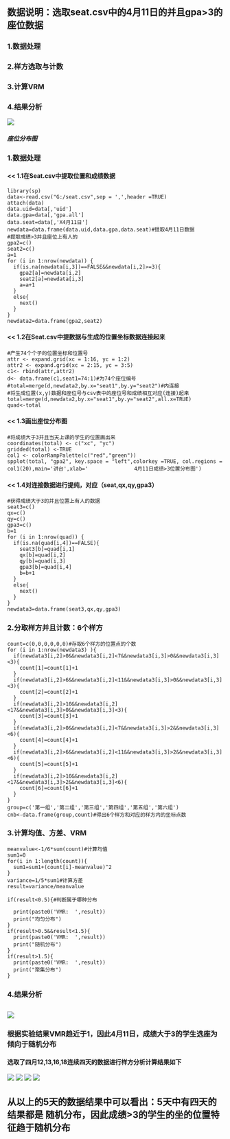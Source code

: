 
## 数据说明：选取seat.csv中的4月11日的并且gpa>3的座位数据
### 1.数据处理
### 2.样方选取与计数
### 3.计算VRM
### 4.结果分析

![](https://github.com/cuit201608/3-GROUP/blob/master/%E5%9B%BE/4%E6%9C%8811%E6%97%A5%E4%BD%8D%E7%BD%AE.JPG)
##### 座位分布图
### 1.数据处理
#### << 1.1在Seat.csv中提取位置和成绩数据

    library(sp)
    data<-read.csv("G:/seat.csv",sep = ',',header =TRUE)
    attach(data)
    data.uid=data[,'uid']
    data.gpa=data[,'gpa.all']
    data.seat=data[,'X4月11日']
    newdata=data.frame(data.uid,data.gpa,data.seat)#提取4月11日数据
    #提取成绩>3并且座位上有人的
    gpa2=c()
    seat2=c()
    a=1
    for (i in 1:nrow(newdata)) {
      if(is.na(newdata[i,3])==FALSE&&newdata[i,2]>=3){
        gpa2[a]=newdata[i,2]
        seat2[a]=newdata[i,3]
        a=a+1
      }
      else{
        next()
      }
    }
    newdata2=data.frame(gpa2,seat2)
#### << 1.2在Seat.csv中提数据与生成的位置坐标数据连接起来
    #产生74个个子的位置坐标和位置号
    attr <- expand.grid(xc = 1:16, yc = 1:2)
    attr2 <- expand.grid(xc = 2:15, yc = 3:5)
    c1<- rbind(attr,attr2)
    d<- data.frame(c1,seat1=74:1)#为74个座位编号  
    #total=merge(d,newdata2,by.x="seat1",by.y="seat2")#内连接
    #将生成位置(x,y)数据和座位号与csv表中的座位号和成绩相互对应(连接)起来
    total=merge(d,newdata2,by.x="seat1",by.y="seat2",all.x=TRUE)
    quad<-total
#### << 1.3画出座位分布图
    #将成绩大于3并且当天上课的学生的位置画出来
    coordinates(total) <- c("xc", "yc")
    gridded(total) <-TRUE  
    col1 <- colorRampPalette(c("red","green"))
    spplot(total, "gpa2", key.space = "left",colorkey =TRUE, col.regions = col1(20),main='讲台',xlab='               4月11日成绩>3位置分布图')
#### << 1.4对连接数据进行提纯，对应（seat,qx,qy,gpa3）
    #获得成绩大于3的并且位置上有人的数据
    seat3=c()
    qx=c()
    qy=c()
    gpa3=c()
    b=1
    for (i in 1:nrow(quad)) {
      if(is.na(quad[i,4])==FALSE){
        seat3[b]=quad[i,1]
        qx[b]=quad[i,2]
        qy[b]=quad[i,3]
        gpa3[b]=quad[i,4]
        b=b+1
      }
      else{
        next()
      }
    }
    newdata3=data.frame(seat3,qx,qy,gpa3)

### 2.分取样方并且计数：6个样方

    count=c(0,0,0,0,0,0)#存取6个样方的位置点的个数
    for (i in 1:nrow(newdata3) ){
      if(newdata3[i,2]>0&&newdata3[i,2]<7&&newdata3[i,3]>0&&newdata3[i,3]<3){
        count[1]=count[1]+1
      }     
      if(newdata3[i,2]>6&&newdata3[i,2]<11&&newdata3[i,3]>0&&newdata3[i,3]<3){
        count[2]=count[2]+1
      }      
      if(newdata3[i,2]>10&&newdata3[i,2]<17&&newdata3[i,3]>0&&newdata3[i,3]<3){
        count[3]=count[3]+1
      }      
      if(newdata3[i,2]>0&&newdata3[i,2]<7&&newdata3[i,3]>2&&newdata3[i,3]<6){
        count[4]=count[4]+1
      }      
      if(newdata3[i,2]>6&&newdata3[i,2]<11&&newdata3[i,3]>2&&newdata3[i,3]<6){
        count[5]=count[5]+1
      }      
      if(newdata3[i,2]>10&&newdata3[i,2]<17&&newdata3[i,3]>2&&newdata3[i,3]<6){
        count[6]=count[6]+1
      }
    }
    group=c('第一组','第二组','第三组','第四组','第五组','第六组')
    cnb<-data.frame(group,count)#得出6个样方和对应的样方内的坐标点数

### 3.计算均值、方差、VRM
    meanvalue<-1/6*sum(count)#计算均值
    sum1=0
    for(i in 1:length(count)){
      sum1=sum1+(count[i]-meanvalue)^2
    }
    variance=1/5*sum1#计算方差
    result=variance/meanvalue
    
    if(result<0.5){#判断属于哪种分布
     
      print(paste0('VMR:  ',result))
      print("均匀分布")
    }
    if(result>0.5&&result<1.5){
      print(paste0('VMR:  ',result))
      print("随机分布")
    }
    if(result>1.5){
      print(paste0('VMR:  ',result))
      print("聚集分布")
    }

### 4.结果分析

![](https://github.com/cuit201608/3-GROUP/blob/master/%E5%9B%BE/4.11.JPG)
-
### 根据实验结果VMR趋近于1，因此4月11日，成绩大于3的学生选座为倾向于随机分布
#### 选取了四月12,13,16,18连续四天的数据进行样方分析计算结果如下
![](https://github.com/cuit201608/3-GROUP/blob/master/%E5%9B%BE/4.12.JPG)
![](https://github.com/cuit201608/3-GROUP/blob/master/%E5%9B%BE/4.13.JPG)
![](https://github.com/cuit201608/3-GROUP/blob/master/%E5%9B%BE/4.16.JPG)
![](https://github.com/cuit201608/3-GROUP/blob/master/%E5%9B%BE/4.18.JPG)
## 从以上的5天的数据结果中可以看出：5天中有四天的结果都是 随机分布，因此成绩>3的学生的坐的位置特征趋于随机分布
